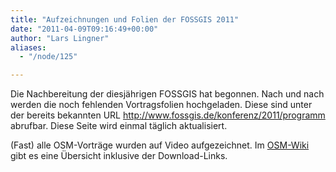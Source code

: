 ```yaml
---
title: "Aufzeichnungen und Folien der FOSSGIS 2011"
date: "2011-04-09T09:16:49+00:00"
author: "Lars Lingner"
aliases:
  - "/node/125"

---
```


<p>Die Nachbereitung der diesjährigen FOSSGIS hat begonnen. Nach und nach werden die noch fehlenden Vortragsfolien hochgeladen. Diese sind unter der bereits bekannten URL <a href="http://www.fossgis.de/konferenz/2011/programm/">http://www.fossgis.de/konferenz/2011/programm</a> abrufbar. Diese Seite wird einmal täglich aktualisiert.</p>
<p>(Fast) alle OSM-Vorträge wurden auf Video aufgezeichnet. Im <a href="http://wiki.openstreetmap.org/wiki/FOSSGIS_2011">OSM-Wiki</a> gibt es eine &Uuml;bersicht inklusive der Download-Links.</p>

